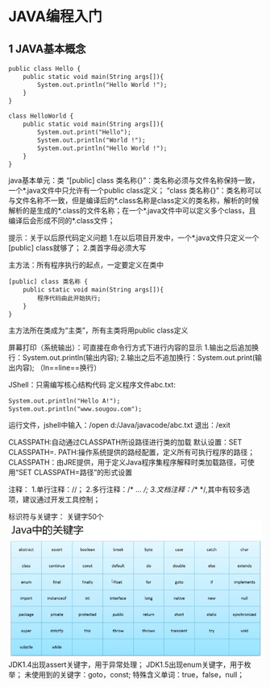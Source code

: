 # JAVA编程入门

## 1 JAVA基本概念

```
public class Hello {
	public static void main(String args[]){
		System.out.println("Hello World !");
	}
}
```

```
class HelloWorld {
	public static void main(String args[]){
		System.out.print("Hello");
		System.out.println("World !");
		System.out.println("Hello World !");
	}
}
```

java基本单元：类
“[public] class 类名称{}”：类名称必须与文件名称保持一致，一个*.java文件中只允许有一个public class定义；
“class 类名称{}”：类名称可以与文件名称不一致，但是编译后的*.class名称是class定义的类名称，解析的时候解析的是生成的*.class的文件名称；在一个*.java文件中可以定义多个class，且编译后会形成不同的*.class文件；

提示：关于以后原代码定义问题
1.在以后项目开发中，一个*.java文件只定义一个[public] class就够了；
2.类首字母必须大写


主方法：所有程序执行的起点，一定要定义在类中
```
[public] class 类名称 {
	public static void main(String args[]){
		程序代码由此开始执行;
	}
}
```
主方法所在类成为“主类”，所有主类将用public class定义


屏幕打印（系统输出）：可直接在命令行方式下进行内容的显示
1.输出之后追加换行：System.out.println(输出内容);
2.输出之后不追加换行：System.out.print(输出内容);
（ln==line==换行）


JShell：只需编写核心结构代码
定义程序文件abc.txt:
```
System.out.println("Hello A!");
System.out.println("www.sougou.com");
```
运行文件，jshell中输入：/open d:/Java/javacode/abc.txt
退出：/exit


CLASSPATH:自动通过CLASSPATH所设路径进行类的加载
默认设置：SET CLASSPATH=.
PATH:操作系统提供的路经配置，定义所有可执行程序的路径；
CLASSPATH：由JRE提供，用于定义Java程序集程序解释时类加载路径，可使用“SET CLASSPATH=路径”的形式设置


注释：
1.单行注释：//；
2.多行注释：/* ... */;
3.文档注释：/**   */,其中有较多选项，建议通过开发工具控制；


标识符与关键字：
关键字50个
![JAVA关键字](https://github.com/JCancy/JAVA/blob/master/picture/%E5%85%B3%E9%94%AE%E5%AD%97.PNG)
JDK1.4出现assert关键字，用于异常处理；
JDK1.5出现enum关键字，用于枚举；
未使用到的关键字：goto，const;
特殊含义单词：true，false，null；
